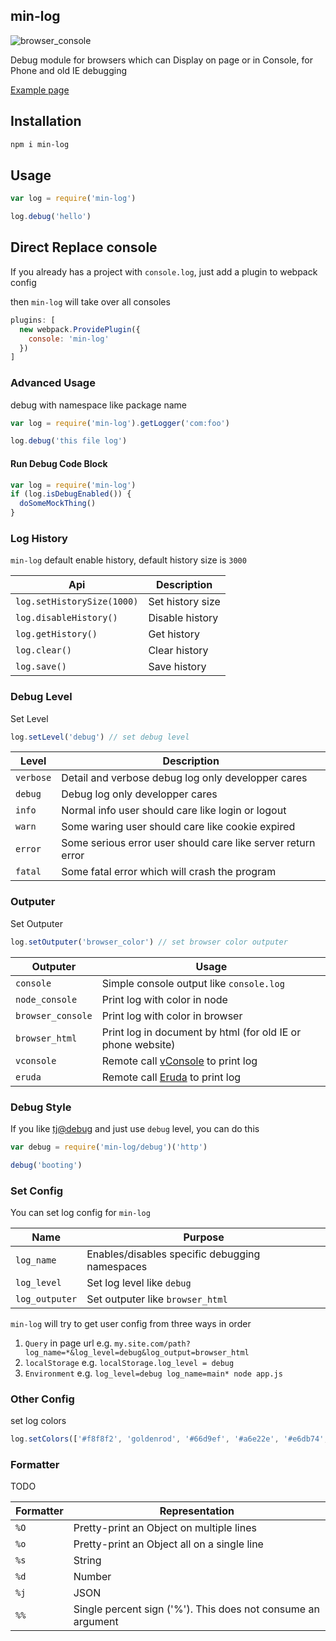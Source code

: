 min-log
---

![browser_console](https://user-images.githubusercontent.com/4565306/31819867-43e78e34-b564-11e7-9ad4-1877c97a3660.png)

Debug module for browsers which can Display on page or in Console, for Phone and old IE debugging

[Example page](http://chunpu.github.io/min-log/example)

## Installation

```sh
npm i min-log
```

## Usage

```js
var log = require('min-log')

log.debug('hello')
```

## Direct Replace console

If you already has a project with `console.log`, just add a plugin to webpack config

then `min-log` will take over all consoles

```js
plugins: [
  new webpack.ProvidePlugin({
    console: 'min-log'
  })
]
```

### Advanced Usage

debug with namespace like package name

```js
var log = require('min-log').getLogger('com:foo')

log.debug('this file log')
```


#### Run Debug Code Block

```js
var log = require('min-log')
if (log.isDebugEnabled()) {
  doSomeMockThing()
}
```

### Log History

`min-log` default enable history, default history size is `3000`

Api | Description
--- | ---
`log.setHistorySize(1000)` | Set history size
`log.disableHistory()` | Disable history
`log.getHistory()` | Get history
`log.clear()` | Clear history
`log.save()` | Save history

### Debug Level

Set Level

```js
log.setLevel('debug') // set debug level
```

Level | Description
--- | ---
`verbose` | Detail and verbose debug log only developper cares
`debug` | Debug log only developper cares
`info` | Normal info user should care like login or logout
`warn` | Some waring user should care like cookie expired
`error` | Some serious error user should care like server return error
`fatal` | Some fatal error which will crash the program

### Outputer

Set Outputer

```js
log.setOutputer('browser_color') // set browser color outputer
```

Outputer | Usage
--- | ---
`console` | Simple console output like `console.log`
`node_console` | Print log with color in node
`browser_console` | Print log with color in browser
`browser_html` | Print log in document by html (for old IE or phone website)
`vconsole` | Remote call [vConsole](https://github.com/Tencent/vConsole) to print log
`eruda` | Remote call [Eruda](https://github.com/liriliri/eruda) to print log

### Debug Style

If you like [tj@debug](https://github.com/visionmedia/debug) and just use `debug` level, you can do this

```js
var debug = require('min-log/debug')('http')

debug('booting')
```

### Set Config

You can set log config for `min-log`

Name | Purpose
--- | ---
`log_name` | Enables/disables specific debugging namespaces
`log_level` | Set log level like `debug`
`log_outputer` | Set outputer like `browser_html`

`min-log` will try to get user config from three ways in order

1. `Query` in page url e.g. `my.site.com/path?log_name=*&log_level=debug&log_output=browser_html`
1. `localStorage` e.g. `localStorage.log_level = debug`
1. `Environment` e.g. `log_level=debug log_name=main* node app.js`


### Other Config

set log colors

```js
log.setColors(['#f8f8f2', 'goldenrod', '#66d9ef', '#a6e22e', '#e6db74', '#f92672'])
```

### Formatter

TODO

Formatter | Representation
--- | ---
`%O` | Pretty-print an Object on multiple lines
`%o` | Pretty-print an Object all on a single line
`%s` | String
`%d` | Number
`%j` | JSON
`%%` | Single percent sign ('%'). This does not consume an argument
